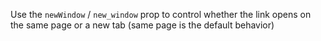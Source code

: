 Use the `newWindow` / `new_window` prop to control whether the link opens on the same page or a new tab (same page is the default behavior)

